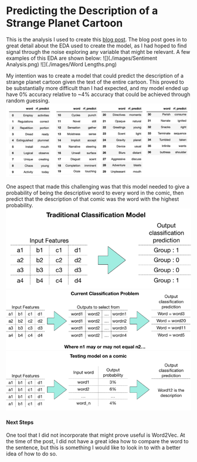 # Predicting the Description of a Strange Planet Cartoon
This is the analysis I used to create this [blog post](https://towardsdatascience.com/an-analysis-of-the-strange-planet-comic-series-56410af3a5b1). The blog post goes in to great detail about the EDA used to create the model, as I had hoped to find signal through the noise exploring any variable that might be relevant. A few examples of this EDA are shown below: 
![](./images/Sentiment Analysis.png)
![](./images/Word Lengths.png)

My intention was to create a model that could predict the description of a strange planet cartoon given the text of the entire cartoon. This proved to be substantially more difficult than I had expected, and my model ended up have 0% accuracy relative to ~4% accuracy that could be achieved through random guessing. 
![](./images/predictions.png)

One aspect that made this challenging was that this model needed to give a probability of being the descriptive word to every word in the comic, then predict that the description of that comic was the word with the highest probability. 
![](./images/trad_class.png)
![](./images/current_class.png)
![](./images/for_model.png)

#### Next Steps
One tool that I did not incorporate that might prove useful is Word2Vec. At the time of the post, I did not have a great idea how to compare the word to the sentence, but this is something I would like to look in to with a better idea of how to do so. 
